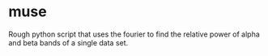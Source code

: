 # muse
Rough python script that uses the fourier to find the relative power of alpha and beta bands of a single data set.
